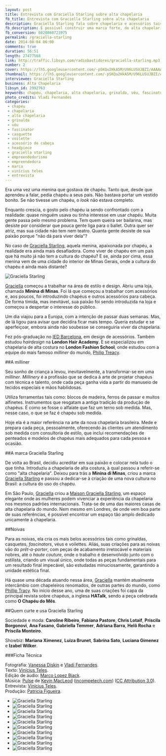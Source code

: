 ```yaml
---
layout: post
title: Entrevista com Graciella Starling sobre alta chapelaria
fb_title: Entrevista com Graciella Starling sobre alta chapelaria
description: Graciella Starling fala sobre chapelaria e acessórios tais como grinalda, voilette, fascinator e casquette.
fb_description: É possível construir uma marca forte, de alta chapelaria, em um país onde não se usa chapéu. Sim, é exatamente o que fez Graciella Starling.
fb_conversion: 6020860723975
permalink: /graciella-starling
date: 2014-08-04 06:00
comments: true
duration: 56:51
length: 27477568
link: http://traffic.libsyn.com/radiobastidores/graciella-starling.mp3
number: 2
cover: https://lh5.googleusercontent.com/-pSKQu2HkA5M/U96LUSUJBZI/AAAAAAAAANE/A5fgxJ1eePA/s800/Colecao_Versos_05_video.jpg
thumbnail: https://lh5.googleusercontent.com/-pSKQu2HkA5M/U96LUSUJBZI/AAAAAAAAANE/A5fgxJ1eePA/s800/Colecao_Versos_05_video.jpg
interviewee: Graciella Starling
business: Alta Chapelaria
libsyn_id: 2992763
keywords: chapéu, chapelaria, alta chapelaria, grinalda, véu, fascinator, casquette, voilette, acessório de cabeça, graciella starling, empreendedorismo, empreendedora, marca, vinícius teles, entrevista, headpiece
photo_credits: Vladi Fernandes
categories:
 - chapéu
 - chapelaria
 - alta chapelaria
 - grinalda
 - véu
 - fascinator
 - casquette
 - voilette
 - acessório de cabeça
 - headpiece
 - graciella starling
 - empreendedorismo
 - empreendedora
 - marca
 - vinícius teles
 - entrevista
---
```

Era uma vez uma menina que gostava de chapéu. Tanto que, desde que aprendeu a falar, pedia chapéu a seus pais. Não bastava portar um vestido bonito. Se não tivesse um chapéu, o *look* não estava completo.

Enquanto crescia, o gosto pelo chapéu ia sendo confrontado com a realidade: quase ninguém usava ou tinha interesse em usar chapéu. Muita gente passa pelo mesmo problema. Tem quem queira ser bailarina, mas desiste por considerar que pouca gente liga para o ballet. Outra quer ser atriz, mas sua cidade não tem nem teatro. Quanta gente desiste de sua paixão porque "não dá para viver dela"? 

No caso de [Graciella Starling][g], aquela menina, apaixonada por chapéu, a realidade era ainda mais desafiadora. Como viver de chapéu em um país que há muito já não tem a cultura do chapéu? E se, ainda por cima, essa menina vem de uma cidade do interior de Minas Gerais, onde a cultura do chapéu é ainda mais distante?

![Graciella Starling][gs]

[Graciella][g] começou a trabalhar na área de estilo e design. Abriu uma loja, chamada **Minina di Minas**. Foi lá que começou a trabalhar com acessórios e, aos poucos, foi introduzindo chapéus e outros acessórios para cabeça. De forma tímida, mas inevitável, sua paixão foi sendo introduzida na loja e começou a despertar o interesse do público.

Um dia viajou para a Europa, com a intenção de passar duas semanas. Mas, de lá ligou para avisar que decidira ficar mais tempo. Queria estudar e se aperfeiçoar, embora ainda não soubesse se conseguiria viver da chapelaria. 

Fez pós-graduação no [IED Barcelona][ied], em design de acessórios. Também estudou  *hairdesign* na **London Hair Academy**. E se especializou em chapelaria de alta costura no **London Fashion School**, onde estudou com a equipe do mais famoso *milliner* do mundo, [Philip Treacy][p].

##A milliner

Seu sonho de criança a levou, inevitavelmente, a transformar-se em uma *milliner*. *Millinery* é a profissão que se dedica à arte de projetar chapéus com técnica e talento, onde cada peça ganha vida a partir do manuseio de tecidos especiais e mãos habilidosas. 

Utiliza ferramentas tais como: blocos de madeira, ferros de passar e muitos alfinetes. Instrumentos que resgatam a antiga tradição da produção de chapéus. É como se fosse o alfaiate que faz um terno sob medida. Mas, nesse caso, o que se faz é chapéu sob medida.

Hoje ela é a maior referência na arte da nova chapelaria brasileira. Mede e prepara cada peça, pessoalmente, oferecendo às clientes um atendimento sob medida com consultoria de estilo, que inclui recomendações de penteados e modelos de chapéus mais adequados para cada pessoa e ocasião.

##A marca Graciella Starling

De volta ao Brasil, decidiu acreditar em sua paixão e colocar nela tudo o que tinha. Introduziu a chapelaria de alta costura, à qual passou a referir-se como "alta chapelaria". Deixou para trás a **Minina di Minas**, criou a marca [Graciella Starling][g] e passou a dedicar-se à criação de uma nova cultura no Brasil: a cultura do uso do chapéu.

Em São Paulo, [Graciella][g] criou a [Maison Graciella Starling][g], um espaço elegante onde as mulheres podem vivenciar a experiência da chapelaria nos mesmos padrões internacionais. Trata-se de uma das maiores casas de alta chapelaria do mundo. Nem mesmo em Londres, de onde vem boa parte de suas referências, é possível encontrar um espaço tão amplo dedicado unicamente à chapelaria.

##Noivas

Para as noivas, ela cria os mais belos acessórios tais como grinaldas, casquetes, *fascinators*, véus e voilettes. Aliás, suas criações para as noivas vão do *prêt-a-porter*, com peças de acabamento irretocável e materiais nobres, até o *haute couture*, onde o trabalho é desenvolvido junto com o estilista, criando um visual único, onde todas as peças fundamentais para um resultado final impecável, são estudadas minuciosamente, garantindo a unidade estética final.

Há quase uma década atuando nessa área, [Graciella][g] mantém atualmente intercâmbio com chapeleiros renomados, de outras partes do mundo, como [Phillip Tracy][p]. No início desse ano, uma de suas criações foi capa da principal revista sobre chapéus, a inglesa **HATalk**, sendo a peça celebrada como **O Chapéu do Mês**.

##Quem curte e usa Graciella Starling

Sociedade e moda: **Caroline Ribeiro**, **Fabiana Pastore**, **Chris Lotaif**, **Priscila Borgonovi**, **Ana Fasano**, **Gabriella Temmer**, **Adriana Barra**, **Helô Rocha** e **Priscila Monteiro**.

Showbiz: **Mariana Ximenez**, **Luiza Brunet**, **Sabrina Sato**, **Luciana Gimenez** e **Izabel Wilker**.

###Ficha Técnica

Fotografia: [Vanessa Diskin][vd] e [Vladi Fernandes][vf].  
Texto: [Vinícius Teles][v].  
Edição de áudio: [Marco Lopez Bjack][m].  
Música: [Pulse][pm] de [Kevin MacLeod][pm] ([incompetech.com][pm]) ([CC Attribution 3.0][CCA]).  
Entrevista: [Vinícius Teles][v].  
Produção: [Patricia Figueira][pf].

* ![Graciella Starling][foto1]
* ![Graciella Starling][foto2]
* ![Graciella Starling][foto3]
* ![Graciella Starling][foto4]
* ![Graciella Starling][foto5]
* ![Graciella Starling][foto6]
* ![Graciella Starling][foto7]
* ![Graciella Starling][foto8]
* ![Graciella Starling][foto9]
* ![Graciella Starling][foto10]

[g]:      http://graciellastarling.com.br/
[gs]:     https://lh3.googleusercontent.com/-foTGJum0JMQ/U97cHd4j7HI/AAAAAAAAANU/GGET79AiaAc/s800/Graciella_Starling_02.jpg "A designer Graciella Starling."
[foto1]:  https://lh4.googleusercontent.com/-cfRQOpvogpQ/U92oTgWwMeI/AAAAAAAAAH8/eBP6bEn2_oU/s800/Colecao_5X.jpg "Acessório de cabeça: Graciella Starling. Foto: Vladi Fernandes."
[foto2]:  https://lh6.googleusercontent.com/-_TQOOYFVKiY/U92oYbE_irI/AAAAAAAAAI8/o4JCiR4MFPU/s800/Colecao_Versos_01.jpg "Acessório de cabeça: Graciella Starling. Foto: Vanessa Diskin."
[foto3]:  https://lh6.googleusercontent.com/-XaihkB9NOeM/U92oWXZzcLI/AAAAAAAAAIk/KQfH0PuKark/s800/Colecao_Poesias_08.jpg "Acessório de cabeça: Graciella Starling. Foto: Vanessa Diskin."
[foto4]:  https://lh6.googleusercontent.com/-09rnkzJwl7k/U92oRoyKnpI/AAAAAAAAAHk/-XIJ_opnUWo/s800/Colecao_Poesias_01.jpg "Acessório de cabeça: Graciella Starling. Foto: Vanessa Diskin."
[foto5]:  https://lh3.googleusercontent.com/-UIP7J38485M/U92oUp0vf0I/AAAAAAAAAIQ/YE4cQ8UAbX0/s800/Colecao_Poesias_05.jpg "Acessório de cabeça: Graciella Starling. Foto: Vanessa Diskin."
[foto6]:  https://lh5.googleusercontent.com/-fpOW_qywdmc/U92ohUZ-mBI/AAAAAAAAAKM/M151d6a8qyM/s800/Colecao_Versos_11.jpg "Acessório de cabeça: Graciella Starling. Foto: Vladi Fernandes."
[foto7]:  https://lh3.googleusercontent.com/--mdcnvia7z4/U92oVQ9oIqI/AAAAAAAAAIY/IVwpCZnuwwo/s800/Colecao_Poesias_07.jpg "Acessório de cabeça: Graciella Starling. Foto: Vanessa Diskin."
[foto8]:  https://lh5.googleusercontent.com/-OvK2CySLarA/U92oX2DMihI/AAAAAAAAAI4/f17oN98M9JY/s800/Colecao_Poesias_10.jpg "Acessório de cabeça: Graciella Starling. Foto: Vanessa Diskin."
[foto9]:  https://lh5.googleusercontent.com/-55s5YVgDlrg/U92oW5TAGXI/AAAAAAAAAIo/S3z66kbEY24/s800/Colecao_Poesias_09.jpg "Acessório de cabeça: Graciella Starling. Foto: Vanessa Diskin."
[foto10]: https://lh5.googleusercontent.com/-DYxkFPOmEmc/U92oaYkqeYI/AAAAAAAAAMs/MnadmtMATZI/s800/Colecao_Versos_03.jpg "Acessório de cabeça: Graciella Starling. Foto: Vladi Fernandes."

[ied]:    http://iedbarcelona.es/
[p]:      http://www.philiptreacy.co.uk/
[vd]:     http://vanessadiskin.com/
[vf]:     http://www.vladi.com.br/
[m]: https://www.facebook.com/MarcoLopezOficial
[v]: http://www.viniciusteles.com.br
[cia]: http://conteudoecia.com.br/html
[pf]: http://www.patriciafigueira.com.br
[CCA]: http://creativecommons.org/licenses/by/3.0/
[pm]: http://incompetech.com/music/royalty-free/index.html?isrc=USUAN1100102